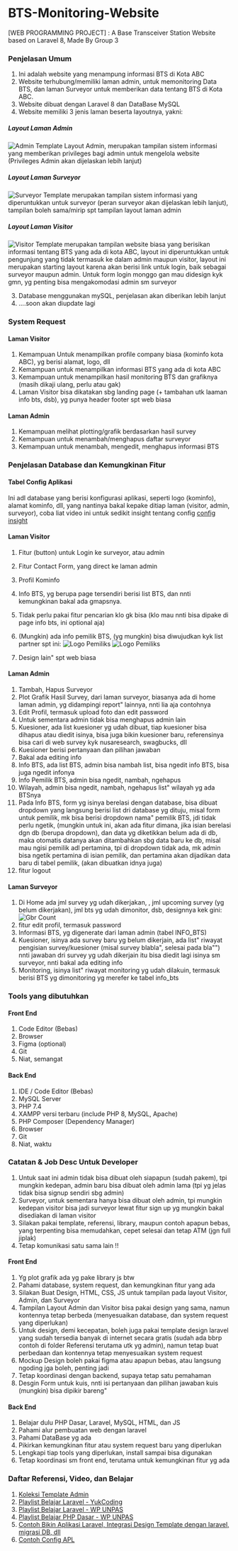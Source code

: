 # BTS-Monitoring-Website
[WEB PROGRAMMING PROJECT]  : A Base Transceiver Station Website based on Laravel 8, Made By Group 3

### Penjelasan Umum
1. Ini adalah website yang menampung informasi BTS di Kota ABC
2. Website terhubung/memiliki laman admin, untuk memonitoring Data BTS, dan laman Surveyor untuk memberikan data tentang BTS di Kota ABC.
3. Website dibuat dengan Laravel 8 dan DataBase MySQL
4. Website memiliki 3 jenis laman beserta layoutnya, yakni:

##### Layout Laman Admin
![Admin Template](https://yukcoding.id/wp-content/uploads/2017/07/Download-Koleksi-Template-Bootstrap-Responsive-Gratis.jpg)
Layout Admin, merupakan tampilan sistem informasi yang memberikan privileges bagi admin untuk mengelola website (Privileges Admin akan dijelaskan lebih lanjut)
##### Layout Laman Surveyor
![Surveyor Template](https://blogger.googleusercontent.com/img/a/AVvXsEjg9v7TPpArmaiP0HO3NQT5u968StLDSwCfXlNH35jLGnjEmqTEFL-s93S-JzqN0rG9XXgjjC9XnEcovxRoe-OS86uE75rS3fpXd9yP3cm3eC4dNBGlag_MJTnlnwr6AMcJmyvWFo0vaT67-E0HGZFjcYAJHLtGeV8plP_gTVSoU9MyhI34wBXtShB_=s1920)
merupakan tampilan sistem informasi yang diperuntukkan untuk surveyor (peran surveyor akan dijelaskan lebih lanjut), tampilan boleh sama/mirip spt tampilan layout laman admin
##### Layout Laman Visitor
![Visitor Template](https://cdn.dribbble.com/users/774375/screenshots/16211602/media/bc781c162af2f5dd62547982775ed21f.png)
merupakan tampilan website biasa yang berisikan informasi tentang BTS yang ada di kota ABC, layout ini diperuntukkan untuk pengunjung yang tidak termasuk ke dalam admin maupun visitor, layout ini merupakan starting layout karena akan berisi link untuk login, baik sebagai surveyor maupun admin. Untuk form login monggo gan mau didesign kyk gmn, yg penting bisa mengakomodasi admin sm surveyor


3. Database menggunakan mySQL, penjelasan akan diberikan lebih lanjut
4. ....soon akan diupdate lagi

### System Request

#### Laman Visitor
1. Kemampuan Untuk menampilkan profile company biasa (kominfo kota ABC), yg berisi alamat, logo, dll
2. Kemampuan untuk menampilkan informasi BTS yang ada di kota ABC
3. Kemampuan untuk menampilkan hasil monitoring BTS dan grafiknya (masih dikaji ulang, perlu atau gak)
4. Laman Visitor bisa dikatakan sbg landing page (+ tambahan utk laaman info bts, dsb), yg punya header footer spt web biasa

#### Laman Admin
1. Kemampuan melihat plotting/grafik berdasarkan hasil survey
2. Kemampuan untuk menambah/menghapus daftar surveyor
3. Kemampuan untuk menambah, mengedit, menghapus informasi BTS


### Penjelasan Database dan Kemungkinan Fitur

#### Tabel Config Aplikasi
Ini adl database yang berisi konfigurasi aplikasi, seperti logo (kominfo), alamat kominfo, dll, yang nantinya bakal kepake ditiap laman (visitor, admin, surveyor), coba liat video ini untuk sedikit insight tentang config [config insight](https://www.youtube.com/watch?v=5E5v9HvYsuc)
    
#### Laman Visitor
1. Fitur (button) untuk Login ke surveyor, atau admin 
2. Fitur Contact Form, yang direct ke laman admin
3. Profil Kominfo
4. Info BTS, yg berupa page tersendiri berisi list BTS, dan nnti kemungkinan bakal ada gmapsnya.
5. Tidak perlu pakai fitur pencarian klo gk bisa (klo mau nnti bisa dipake di page info bts, ini optional aja)
6. (Mungkin) ada info pemilik BTS, (yg mungkin) bisa diwujudkan kyk list partner spt ini:
![Logo Pemiliks](https://www.prestashop.com/forums/uploads/monthly_12_2014/post-869334-0-49000100-1417760311.jpg)
![Logo Pemiliks](https://blogs.ncl.ac.uk/t4/files/2016/11/footerlogos.fw_.png)

8. Design lain" spt web biasa
 

#### Laman Admin
1. Tambah, Hapus Surveyor
2. Plot Grafik Hasil Survey, dari laman surveyor, biasanya ada di home laman admin, yg didampingi report" lainnya, nnti lia aja contohnya
3. Edit Profil, termasuk upload foto dan edit password
4. Untuk sementara admin tidak bisa menghapus admin lain
5. Kuesioner, ada list kuesioner yg udah dibuat, tiap kuesioner bisa dihapus atau diedit isinya, bisa juga bikin kuesioner baru, referensinya bisa cari di web survey kyk nusaresearch, swagbucks, dll
6. Kuesioner berisi pertanyaan dan pilihan jawaban
7. Bakal ada editing info
8. Info BTS, ada list BTS, admin bisa nambah list, bisa ngedit info BTS, bisa juga ngedit infonya
9. Info Pemilik BTS, admin bisa ngedit, nambah, ngehapus
10. Wilayah, admin bisa ngedit, nambah, ngehapus list" wilayah yg ada BTSnya
11. Pada Info BTS, form yg isinya berelasi dengan database, bisa dibuat dropdown yang langsung berisi list dri database yg dituju, misal form untuk pemilik, mk bisa berisi dropdown nama" pemilik BTS, jdi tidak perlu ngetik, 
    (mungkin untuk ini, akan ada fitur dimana, jika isian berelasi dgn db (berupa dropdown), dan data yg diketikkan belum ada di db, maka otomatis datanya akan ditambahkan sbg data baru ke db, misal mau ngisi pemilik adl pertamina, tpi di dropdown tidak ada, mk admin bisa ngetik pertamina di isian pemilik, dan pertamina akan dijadikan data baru di tabel pemilik, (akan dibuatkan idnya juga)
11. fitur logout

#### Laman Surveyor
1. Di Home ada jml survey yg udah dikerjakan, , jml upcoming survey (yg belum dikerjakan), jml bts yg udah dimonitor, dsb, designnya kek gini:
   ![Gbr Count](https://usebootstrap.com/assets/webp/adminlte-v3.webp)
2. fitur edit profil, termasuk password
3. Informasi BTS, yg digenerate dari laman admin (tabel INFO_BTS)
4. Kuesioner, isinya ada survey baru yg belum dikerjain, ada list" riwayat pengisian survey/kuesioner (misal survey blabla", selesai pada bla"") nnti jawaban dri survey yg udah dikerjain itu bisa diedit lagi isinya sm surveyor, nnti bakal ada editing info
5. Monitoring, isinya list" riwayat monitoring yg udah dilakuin, termasuk berisi BTS yg dimonitoring yg merefer ke tabel info_bts

### Tools yang dibutuhkan
#### Front End
1. Code Editor (Bebas)
2. Browser
3. Figma (optional)
4. Git
5. Niat, semangat

#### Back End
1. IDE / Code Editor (Bebas)
2. MySQL Server
3. PHP 7.4
4. XAMPP versi terbaru (include PHP 8, MySQL, Apache)
5. PHP Composer (Dependency Manager)
6. Browser
7. Git
8. Niat, waktu

### Catatan & Job Desc Untuk Developer
1. Untuk saat ini admin tidak bisa dibuat oleh siapapun (sudah pakem), tpi mungkin kedepan, admin baru bisa dibuat oleh admin lama (tpi yg jelas tidak bisa signup sendiri sbg admin)
2. Surveyor, untuk sementara hanya bisa dibuat oleh admin, tpi mungkin kedepan visitor bisa jadi surveyor lewat fitur sign up yg mungkin bakal disediakan di laman visitor
3. Silakan pakai template, referensi, library, maupun contoh apapun bebas, yang terpenting bisa memudahkan, cepet selesai dan tetap ATM (jgn full jiplak)
4. Tetap komunikasi satu sama lain !!

#### Front End
1. Yg plot grafik ada yg pake library js btw
2. Pahami database, system request, dan kemungkinan fitur yang ada
3. Silakan Buat Design, HTML, CSS, JS untuk tampilan pada layout Visitor, Admin, dan Surveyor
4. Tampilan Layout Admin dan Visitor bisa pakai design yang sama, namun kontennya tetap berbeda (menyesuaikan database, dan system request yang diperlukan)
5. Untuk design, demi kecepatan, boleh juga pakai template design laravel yang sudah tersedia banyak di internet secara gratis (sudah ada bbrp contoh di folder Referensi terutama utk yg admin), namun tetap buat perbedaan dan kontennya tetap menyesuaikan system request
6. Mockup Design boleh pakai figma atau apapun bebas, atau langsung ngoding jga boleh, penting jadi
7. Tetap koordinasi dengan backend, supaya tetap satu pemahaman
8. Desgin Form untuk kuis, nnti isi pertanyaan dan pilihan jawaban kuis (mungkin) bisa dipikir bareng"

#### Back End
1. Belajar dulu PHP Dasar, Laravel, MySQL, HTML, dan JS
2. Pahami alur pembuatan web dengan laravel
3. Pahami DataBase yg ada
4. Pikirkan kemungkinan fitur atau system request baru yang diperlukan
5. Lengkapi tiap tools yang diperlukan, install sampai bisa digunakan
6. Tetap koordinasi sm front end, terutama untuk kemungkinan fitur yg ada

### Daftar Referensi, Video, dan Belajar
1. [Koleksi Template Admin](https://yukcoding.id/download-koleksi-template-bootstrap-responsive-gratis/)
2. [Playlist Belajar Laravel - YukCoding](https://youtube.com/playlist?list=PLTagRbmJ8etsOURVDlOryVKcNEUn6nFeu)
3. [Playlist Belajar Laravel - WP UNPAS](https://www.youtube.com/watch?v=HqAMb6kqlLs&list=PLFIM0718LjIWiihbBIq-SWPU6b6x21Q_2)
4. [Playlist Belajar PHP Dasar - WP UNPAS](https://www.youtube.com/watch?v=l1W2OwV5rgY&list=PLFIM0718LjIUqXfmEIBE3-uzERZPh3vp6)
5. [Contoh Bikin Aplikasi Laravel, Integrasi Design Template dengan laravel, migrasi DB, dll ](https://youtu.be/Hh1atKEzNWs)
6. [Contoh Config APL](https://www.youtube.com/watch?v=5E5v9HvYsuc)
